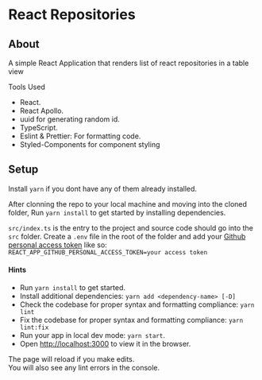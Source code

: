 # React Repositories

## About

A simple React Application that renders list of react repositories in a table view

Tools Used

- React.
- React Apollo.
- uuid for generating random id.
- TypeScript.
- Eslint & Prettier: For formatting code.
- Styled-Components for component styling

## Setup

Install `yarn` if you dont have any of them already installed.

After clonning the repo to your local machine and moving into the cloned folder, Run `yarn install` to get started by installing dependencies. 

`src/index.ts` is the entry to the project and source code should go into the `src` folder.
Create a `.env` file in the root of the folder and add your [Github personal access token](https://docs.github.com/en/free-pro-team@latest/github/authenticating-to-github/creating-a-personal-access-token) like so: `REACT_APP_GITHUB_PERSONAL_ACCESS_TOKEN=your access token`



#### Hints

- Run `yarn install` to get started.
- Install additional dependencies: `yarn add <dependency-name> [-D]`
- Check the codebase for proper syntax and formatting compliance: `yarn lint`
- Fix the codebase for proper syntax and formatting compliance: `yarn lint:fix`
- Run your app in local dev mode: `yarn start`.
- Open [http://localhost:3000](http://localhost:3000) to view it in the browser.

The page will reload if you make edits.\
You will also see any lint errors in the console.

